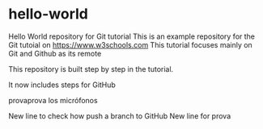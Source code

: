 # hello-world
Hello World repository for Git tutorial
This is an example repository for the Git tutoial on https://www.w3schools.com
This tutorial focuses mainly on Git and Github as its remote

This repository is built step by step in the tutorial.

It now includes steps for GitHub

provaprova los micrófonos

New line to check how push a branch to GitHub
New line for prova
